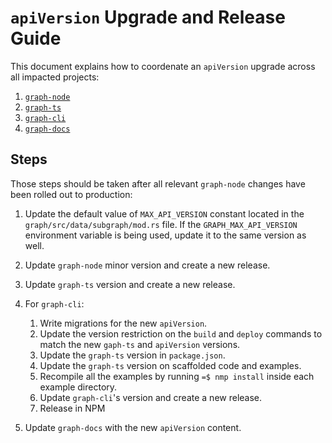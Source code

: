 # `apiVersion` Upgrade and Release Guide

This document explains how to coordenate an `apiVersion` upgrade
across all impacted projects:

1.  [`graph-node`](https:github.com/graphprotocol/graph-node)
2.  [`graph-ts`](https:github.com/graphprotocol/graph-ts)
3.  [`graph-cli`](https:github.com/graphprotocol/graph-cli)
4.  [`graph-docs`](https:github.com/graphprotocol/graph-docs)

## Steps

Those steps should be taken after all relevant `graph-node` changes
have been rolled out to production:

1.  Update the default value of `MAX_API_VERSION` constant located in
    the `graph/src/data/subgraph/mod.rs` file. If the
    `GRAPH_MAX_API_VERSION` environment variable is being used, update
    it to the same version as well.

2.  Update `graph-node` minor version and create a new release.

3.  Update `graph-ts` version and create a new release.

4.  For `graph-cli`:

    1.  Write migrations for the new `apiVersion`.
    2.  Update the version restriction on the `build` and `deploy`
        commands to match the new `gaph-ts` and `apiVersion` versions.
    3.  Update the `graph-ts` version in `package.json`.
    4.  Update the `graph-ts` version on scaffolded code and examples.
    5.  Recompile all the examples by running `=$ nmp install` inside
        each example directory.
    6.  Update `graph-cli`\'s version and create a new release.
    7.  Release in NPM

5.  Update `graph-docs` with the new `apiVersion` content.
